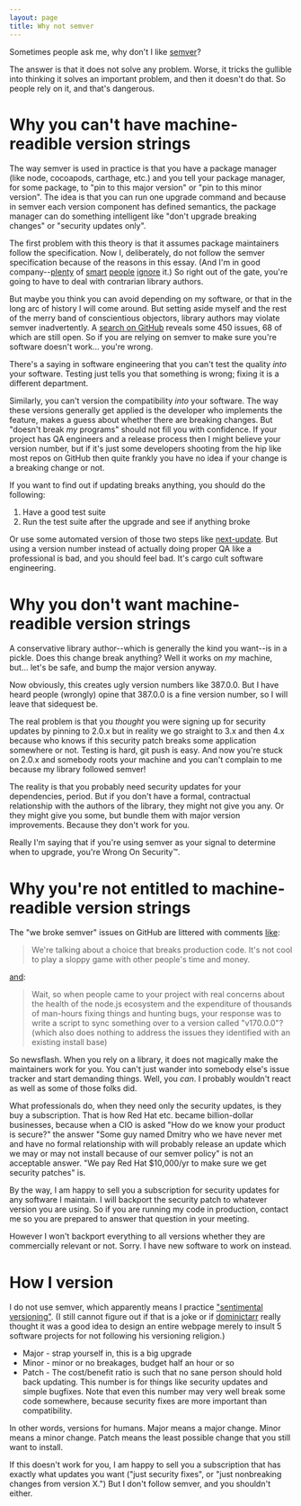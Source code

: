 ```yaml
---
layout: page
title: Why not semver
---
```


Sometimes people ask me, why don't I like [semver](http://semver.org)?

The answer is that it does not solve any problem.  Worse, it tricks the gullible into thinking it solves an important problem, and then it doesn't do that.  So people rely on it, and that's dangerous.

# Why you can't have machine-readible version strings

The way semver is used in practice is that you have a package manager (like node, cocoapods, carthage, etc.) and you tell your package manager, for some package, to "pin to this major version" or "pin to this minor version".  The idea is that you can run one upgrade command and because in semver each version component has defined semantics, the package manager can do something intelligent like "don't upgrade breaking changes" or "security updates only".

The first problem with this theory is that it assumes package maintainers follow the specification.  Now I, deliberately, do not follow the semver specification because of the reasons in this essay.  (And I'm in good company--[plenty](https://github.com/jashkenas/backbone/issues/2888#issuecomment-29076249) of [smart](https://github.com/jashkenas/underscore/issues/1684) [people](http://www.jongleberry.com/semver-has-failed-us.html) [ignore](https://gist.github.com/jashkenas/cbd2b088e20279ae2c8e) it.)  So right out of the gate, you're going to have to deal with contrarian library authors.

But maybe you think you can avoid depending on my software, or that in the long arc of history I will come around.  But setting aside myself and the rest of the merry band of conscientious objectors, library authors may violate semver inadvertently.  A [search on GitHub](https://github.com/search?o=desc&p=1&q=semver+broke&ref=searchresults&s=comments&state=closed&type=Issues&utf8=✓) reveals some 450 issues, 68 of which are still open.  So if you are relying on semver to make sure you're software doesn't work... you're wrong.

There's a saying in software engineering that you can't test the quality *into* your software.  Testing just tells you that something is wrong; fixing it is a different department.

Similarly, you can't version the compatibility *into* your software.  The way these versions generally get applied is the developer who implements the feature, makes a guess about whether there are breaking changes.  But "doesn't break *my* programs" should not fill you with confidence.  If your project has QA engineers and a release process then I might believe your version number, but if it's just some developers shooting from the hip like most repos on GitHub then quite frankly you have no idea if your change is a breaking change or not.

If you want to find out if updating breaks anything, you should do the following:

1.  Have a good test suite
2.  Run the test suite after the upgrade and see if anything broke

Or use some automated version of those two steps like [next-update](https://github.com/bahmutov/next-update).  But using a version number instead of actually doing proper QA like a professional is bad, and you should feel bad.  It's cargo cult software engineering.

# Why you don't want machine-readible version strings

A conservative library author--which is generally the kind you want--is in a pickle.  Does this change break anything?  Well it works on *my* machine, but... let's be safe, and bump the major version anyway.

Now obviously, this creates ugly version numbers like 387.0.0.  But I have heard people (wrongly) opine that 387.0.0 is a fine version number, so I will leave that sidequest be.

The real problem is that you *thought* you were signing up for security updates by pinning to 2.0.x but in reality we go straight to 3.x and then 4.x because who knows if this security patch breaks some application somewhere or not.  Testing is hard, git push is easy.  And now you're stuck on 2.0.x and somebody roots your machine and you can't complain to me because my library followed semver!

The reality is that you probably need security updates for your dependencies, period.  But if you don't have a formal, contractual relationship with the authors of the library, they might not give you any.  Or they might give you some, but bundle them with major version improvements.  Because they don't work for you.

Really I'm saying that if you're using semver as your signal to determine when to upgrade, you're Wrong On Security™.

# Why you're not entitled to machine-readible version strings

The "we broke semver" issues on GitHub are littered with comments [like](https://github.com/jashkenas/underscore/issues/1684#issuecomment-46124904):

> We're talking about a choice that breaks production code. It's not cool to play a sloppy game with other people's time and money.

[and](https://github.com/jashkenas/underscore/issues/1805#issuecomment-53938293):

> Wait, so when people came to your project with real concerns about the health of the node.js ecosystem and the expenditure of thousands of man-hours fixing things and hunting bugs, your response was to write a script to sync something over to a version called "v170.0.0"? (which also does nothing to address the issues they identified with an existing install base)

So newsflash.  When you rely on a library, it does not magically make the maintainers work for you.  You can't just wander into somebody else's issue tracker and start demanding things.  Well, you *can*.  I probably wouldn't react as well as some of those folks did.

What professionals do, when they need only the security updates, is they buy a subscription.  That is how Red Hat etc. became billion-dollar businesses, because when a CIO is asked "How do we know your product is secure?" the answer "Some guy named Dmitry who we have never met and have no formal relationship with will probably release an update which we may or may not install because of our semver policy" is not an acceptable answer.  "We pay Red Hat $10,000/yr to make sure we get security patches" is.

By the way, I am happy to sell you a subscription for security updates for any software I maintain.  I will backport the security patch to whatever version you are using.  So if you are running my code in production, contact me so you are prepared to answer that question in your meeting.

However I won't backport everything to all versions whether they are commercially relevant or not.  Sorry.  I have new software to work on instead.

# How I version

I do not use semver, which apparently means I practice ["sentimental versioning"](http://sentimentalversioning.org).  (I still cannot figure out if that is a joke or if [dominictarr](https://github.com/dominictarr) really thought it was a good idea to design an entire webpage merely to insult 5 software projects for not following his versioning religion.)

* Major - strap yourself in, this is a big upgrade
* Minor - minor or no breakages, budget half an hour or so
* Patch - The cost/benefit ratio is such that no sane person should hold back updating.  This number is for things like security updates and simple bugfixes.  Note that even this number may very well break some code somewhere, because security fixes are more important than compatibility.

In other words, versions for humans.  Major means a major change.  Minor means a minor change.  Patch means the least possible change that you still want to install.

If this doesn't work for you, I am happy to sell you a subscription that has exactly what updates you want ("just security fixes", or "just nonbreaking changes from version X.")  But I don't follow semver, and you shouldn't either.


